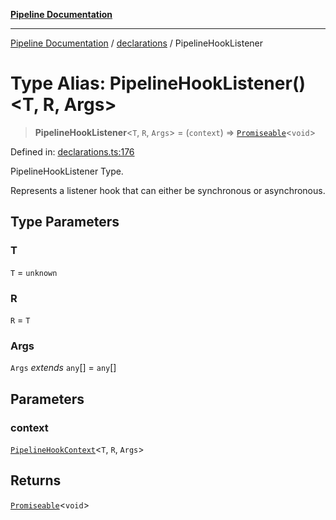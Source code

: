 [**Pipeline Documentation**](../../README.md)

***

[Pipeline Documentation](../../README.md) / [declarations](../README.md) / PipelineHookListener

# Type Alias: PipelineHookListener()\<T, R, Args\>

> **PipelineHookListener**\<`T`, `R`, `Args`\> = (`context`) => [`Promiseable`](Promiseable.md)\<`void`\>

Defined in: [declarations.ts:176](https://github.com/stonemjs/pipeline/blob/c1939f54bb171590323c05e0cd983f2249e30e00/src/declarations.ts#L176)

PipelineHookListener Type.

Represents a listener hook that can either be synchronous or asynchronous.

## Type Parameters

### T

`T` = `unknown`

### R

`R` = `T`

### Args

`Args` *extends* `any`[] = `any`[]

## Parameters

### context

[`PipelineHookContext`](../interfaces/PipelineHookContext.md)\<`T`, `R`, `Args`\>

## Returns

[`Promiseable`](Promiseable.md)\<`void`\>
